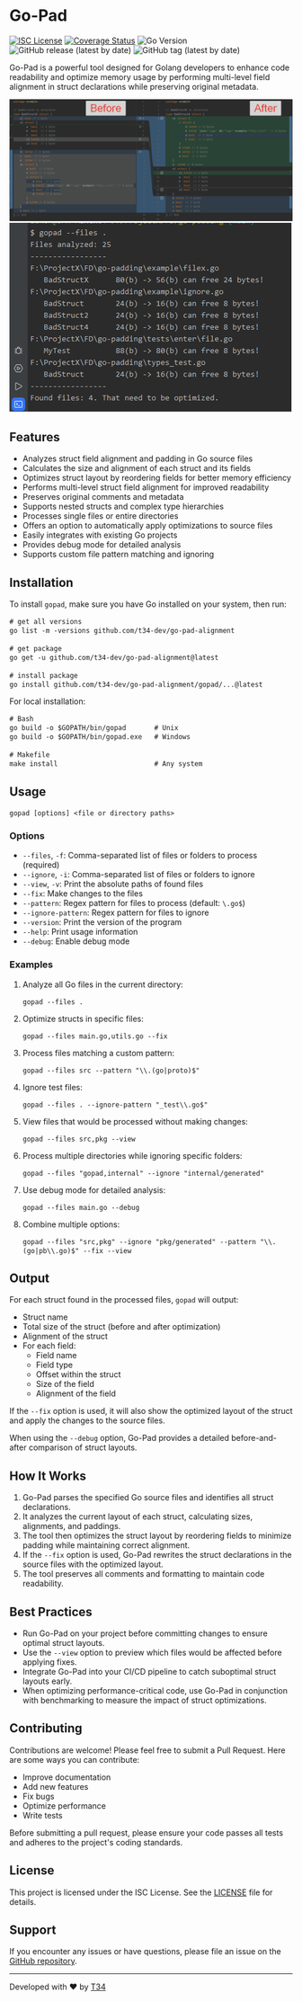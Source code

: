 # Go-Pad

[![ISC License](http://img.shields.io/badge/license-ISC-blue.svg)](http://copyfree.org)
[![Coverage Status](https://coveralls.io/repos/github/t34-dev/go-pad-alignment/badge.svg?branch=main&ver=1724761062)](https://coveralls.io/github/t34-dev/go-pad-alignment?branch=main&ver=1724761062)
![Go Version](https://img.shields.io/badge/Go-1.22-blue?logo=go&ver=1724761062)
![GitHub release (latest by date)](https://img.shields.io/github/v/release/t34-dev/go-pad-alignment?ver=1724761062)
![GitHub tag (latest by date)](https://img.shields.io/github/v/tag/t34-dev/go-pad-alignment?sort=semver&style=flat&logo=git&logoColor=white&label=Latest%20Version&color=blue&ver=1724761062)

Go-Pad is a powerful tool designed for Golang developers to enhance code readability and optimize memory usage by performing multi-level field alignment in struct declarations while preserving original metadata.

![Go-Pad Example](./example.png)
![Go-Pad Example2](./example2.png)

## Features

- Analyzes struct field alignment and padding in Go source files
- Calculates the size and alignment of each struct and its fields
- Optimizes struct layout by reordering fields for better memory efficiency
- Performs multi-level struct field alignment for improved readability
- Preserves original comments and metadata
- Supports nested structs and complex type hierarchies
- Processes single files or entire directories
- Offers an option to automatically apply optimizations to source files
- Easily integrates with existing Go projects
- Provides debug mode for detailed analysis
- Supports custom file pattern matching and ignoring

## Installation

To install `gopad`, make sure you have Go installed on your system, then run:

```shell
# get all versions
go list -m -versions github.com/t34-dev/go-pad-alignment

# get package
go get -u github.com/t34-dev/go-pad-alignment@latest

# install package
go install github.com/t34-dev/go-pad-alignment/gopad/...@latest
```

For local installation:

```shell
# Bash
go build -o $GOPATH/bin/gopad       # Unix
go build -o $GOPATH/bin/gopad.exe   # Windows

# Makefile
make install                        # Any system
```

## Usage

```
gopad [options] <file or directory paths>
```

### Options

- `--files`, `-f`: Comma-separated list of files or folders to process (required)
- `--ignore`, `-i`: Comma-separated list of files or folders to ignore
- `--view`, `-v`: Print the absolute paths of found files
- `--fix`: Make changes to the files
- `--pattern`: Regex pattern for files to process (default: `\.go$`)
- `--ignore-pattern`: Regex pattern for files to ignore
- `--version`: Print the version of the program
- `--help`: Print usage information
- `--debug`: Enable debug mode

### Examples

1. Analyze all Go files in the current directory:
   ```
   gopad --files .
   ```

2. Optimize structs in specific files:
   ```
   gopad --files main.go,utils.go --fix
   ```

3. Process files matching a custom pattern:
   ```
   gopad --files src --pattern "\\.(go|proto)$"
   ```

4. Ignore test files:
   ```
   gopad --files . --ignore-pattern "_test\\.go$"
   ```

5. View files that would be processed without making changes:
   ```
   gopad --files src,pkg --view
   ```

6. Process multiple directories while ignoring specific folders:
   ```
   gopad --files "gopad,internal" --ignore "internal/generated"
   ```

7. Use debug mode for detailed analysis:
   ```
   gopad --files main.go --debug
   ```

8. Combine multiple options:
   ```
   gopad --files "src,pkg" --ignore "pkg/generated" --pattern "\\.(go|pb\\.go)$" --fix --view
   ```

## Output

For each struct found in the processed files, `gopad` will output:

- Struct name
- Total size of the struct (before and after optimization)
- Alignment of the struct
- For each field:
  - Field name
  - Field type
  - Offset within the struct
  - Size of the field
  - Alignment of the field

If the `--fix` option is used, it will also show the optimized layout of the struct and apply the changes to the source files.

When using the `--debug` option, Go-Pad provides a detailed before-and-after comparison of struct layouts.

## How It Works

1. Go-Pad parses the specified Go source files and identifies all struct declarations.
2. It analyzes the current layout of each struct, calculating sizes, alignments, and paddings.
3. The tool then optimizes the struct layout by reordering fields to minimize padding while maintaining correct alignment.
4. If the `--fix` option is used, Go-Pad rewrites the struct declarations in the source files with the optimized layout.
5. The tool preserves all comments and formatting to maintain code readability.

## Best Practices

- Run Go-Pad on your project before committing changes to ensure optimal struct layouts.
- Use the `--view` option to preview which files would be affected before applying fixes.
- Integrate Go-Pad into your CI/CD pipeline to catch suboptimal struct layouts early.
- When optimizing performance-critical code, use Go-Pad in conjunction with benchmarking to measure the impact of struct optimizations.

## Contributing

Contributions are welcome! Please feel free to submit a Pull Request. Here are some ways you can contribute:

- Improve documentation
- Add new features
- Fix bugs
- Optimize performance
- Write tests

Before submitting a pull request, please ensure your code passes all tests and adheres to the project's coding standards.

## License

This project is licensed under the ISC License. See the [LICENSE](LICENSE) file for details.

## Support

If you encounter any issues or have questions, please file an issue on the [GitHub repository](https://github.com/t34-dev/go-pad-alignment/issues).

---

Developed with ❤️ by [T34](https://github.com/t34-dev)
